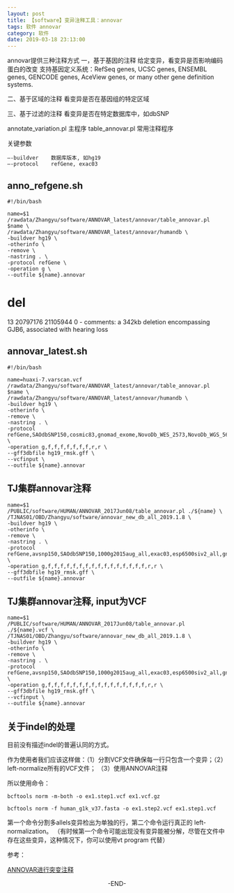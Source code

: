 ```yaml
---
layout: post
title: 【software】变异注释工具：annovar
tags: 软件 annovar
category: 软件
date: 2019-03-18 23:13:00
---
```


annovar提供三种注释方式
一，基于基因的注释    给定变异，看变异是否影响编码蛋白的改变
支持基因定义系统：RefSeq genes, UCSC genes, ENSEMBL genes, GENCODE genes, AceView genes, or many other gene definition systems.

二、基于区域的注释    看变异是否在基因组的特定区域

三、基于过滤的注释    看变异是否在特定数据库中，如dbSNP


annotate_variation.pl    主程序
table_annovar.pl    常用注释程序

关键参数
```
—-buildver    数据库版本, 如hg19
—-protocol    refGene, exac03
```

## anno_refgene.sh
```
#!/bin/bash

name=$1
/rawdata/Zhangyu/software/ANNOVAR_latest/annovar/table_annovar.pl $name \
/rawdata/Zhangyu/software/ANNOVAR_latest/annovar/humandb \
-buildver hg19 \
-otherinfo \
-remove \
-nastring . \
-protocol refGene \
-operation g \
--outfile ${name}.annovar
```
# del
13    20797176    21105944    0    -    comments: a 342kb deletion encompassing GJB6, associated with hearing loss

## annovar_latest.sh
```
#!/bin/bash

name=huaxi-7.varscan.vcf
/rawdata/Zhangyu/software/ANNOVAR_latest/annovar/table_annovar.pl $name \
/rawdata/Zhangyu/software/ANNOVAR_latest/annovar/humandb \
-buildver hg19 \
-otherinfo \
-remove \
-nastring . \
-protocol refGene,SAOdbSNP150,cosmic83,gnomad_exome,NovoDb_WES_2573,NovoDb_WGS_568,clinvar_20170905,HGMD,genomicSuperDups,gff3 \
-operation g,f,f,f,f,f,f,f,r,r \
--gff3dbfile hg19_rmsk.gff \
--vcfinput \
--outfile ${name}.annovar
```

## TJ集群annovar注释
```
name=$1
/PUBLIC/software/HUMAN/ANNOVAR_2017Jun08/table_annovar.pl ./${name} \
/TJNAS01/OBD/Zhangyu/software/annovar_new_db_all_2019.1.8 \
-buildver hg19 \
-otherinfo \
-remove \
-nastring . \
-protocol refGene,avsnp150,SAOdbSNP150,1000g2015aug_all,exac03,esp6500siv2_all,gnomad_exome,NovoDb_WES_2573,NovoDb_WGS_568,cosmic83,clinvar_20170905,HGMD,ljb26_pp2hvar,ljb26_pp2hdiv,ljb26_sift,gerp++gt2,caddgt10,genomicSuperDups,gff3 \
-operation g,f,f,f,f,f,f,f,f,f,f,f,f,f,f,f,f,r,r \
--gff3dbfile hg19_rmsk.gff \
--outfile ${name}.annovar
``` 

## TJ集群annovar注释, input为VCF
```
name=$1
/PUBLIC/software/HUMAN/ANNOVAR_2017Jun08/table_annovar.pl ./${name}.vcf \
/TJNAS01/OBD/Zhangyu/software/annovar_new_db_all_2019.1.8 \
-buildver hg19 \
-otherinfo \
-remove \
-nastring . \
-protocol refGene,avsnp150,SAOdbSNP150,1000g2015aug_all,exac03,esp6500siv2_all,gnomad_exome,NovoDb_WES_2573,NovoDb_WGS_568,cosmic83,clinvar_20170905,HGMD,ljb26_pp2hvar,ljb26_pp2hdiv,ljb26_sift,gerp++gt2,caddgt10,genomicSuperDups,gff3 \
-operation g,f,f,f,f,f,f,f,f,f,f,f,f,f,f,f,f,r,r \
--gff3dbfile hg19_rmsk.gff \
--vcfinput \
--outfile ${name}.annovar
```

## 关于indel的处理
目前没有描述indel的普遍认同的方式。

作为使用者我们应该这样做：（1）分割VCF文件确保每一行只包含一个变异；（2）left-normalize所有的VCF文件； （3）使用ANNOVAR注释

所以使用命令：
```
bcftools norm -m-both -o ex1.step1.vcf ex1.vcf.gz

bcftools norm -f human_g1k_v37.fasta -o ex1.step2.vcf ex1.step1.vcf
```

第一个命令分割多allels变异检出为单独的行，第二个命令运行真正的 left-normalization。
（有时候第一个命令可能出现没有变异能被分解，尽管在文件中存在这些变异，这种情况下，你可以使用vt program 代替）

参考：

[ANNOVAR进行突变注释](https://anjingwd.github.io/AnJingwd.github.io/2018/01/20/ANNOVAR%E8%BF%9B%E8%A1%8C%E7%AA%81%E5%8F%98%E6%B3%A8%E9%87%8A/ "annovar")

<center>-END-</center>
